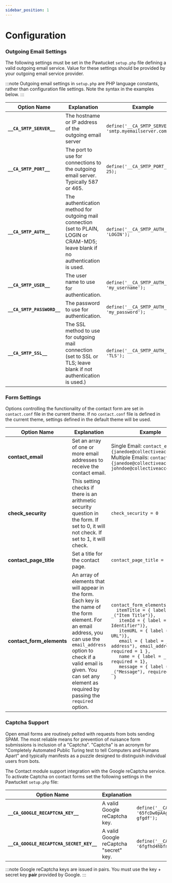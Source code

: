 ```yaml
---
sidebar_position: 1
---
```


# Configuration

### Outgoing Email Settings

The following settings must be set in the Pawtucket `setup.php` file defining a valid outgoing email service. Value for these settings should be provided by your outgoing email service provider.

:::note
Outgoing email settings in `setup.php` are PHP language constants, rather than configuration file settings. Note the syntax in the examples below.
:::

| Option Name   | Explanation  | Example  |
| --- | --- | --- |
| **`__CA_SMTP_SERVER__`**         | The hostname or IP address of the outgoing email server    | `define('__CA_SMTP_SERVER__', 'smtp.myemailserver.com');`   |
| **`__CA_SMTP_PORT__`**        | The port to use for connections to the outgoing email server. Typically 587 or 465.       | `define('__CA_SMTP_PORT__', 25);`     |
| **`__CA_SMTP_AUTH__`**    |  The authentication method for outgoing mail connection (set to PLAIN, LOGIN or CRAM-MD5; leave blank if no authentication is used.  | `define('__CA_SMTP_AUTH__, 'LOGIN');`      |
| **`__CA_SMTP_USER__`** | The user name to use for authentication.  | ```define('__CA_SMTP_AUTH__, 'my_username');``` |
| **`__CA_SMTP_PASSWORD__`** | The password to use for authentication. | ```define('__CA_SMTP_AUTH__, 'my_password');``` |
| **`__CA_SMTP_SSL__`** | The SSL method to use for outgoing mail connection (set to SSL or TLS; leave blank if not authentication is used.) | ```define('__CA_SMTP_AUTH__, 'TLS');``` |


### Form Settings

Options controlling the functionality of the contact form are set in `contact.conf` file in the current theme. If no `contact.conf` file
is defined in the current theme, settings defined in the default theme will be used.

| Option Name   | Explanation  | Example  |
| --- | --- | --- |
| **contact_email**         | Set an array of one or more email addresses to receive the contact email.    | Single Email: `contact_email = {janedoe@collectiveaccess.org}` <br/> Multiple Emails: `contact_email = {janedoe@collectiveaccess.org, johndoe@collectiveaccess.org}`   |
| **check_security**        | This setting checks if there is an arithmetic security question in the form. If set to 0, it will not check. If set to 1, it will check.       | `check_security = 0`     |
| **contact_page_title**    | Set a title for the contact page.   | `contact_page_title = "Contact"`      |
| **contact_form_elements** | An array of elements that will appear in the form. Each key is the name of the form element. For an email address, you can use the `email_address` option to check if a valid email is given. You can set any element as required by passing the `required` option. | ```contact_form_elements = { ``` <br/> ```  itemTitle = { label = _("Item Title")},``` <br/> ```    itemId = { label = _("Item Identifier")}, ``` <br/> ```    itemURL = { label = _("Item URL")}, ``` <br/> ```    email = { label = _("Email address"), email_address = 1, required = 1 }, ``` <br/> ```    name = { label = _("Name"), required = 1}, ``` <br/> ```    message = { label = _("Message"), required = 1} ``` <br/> ```  } ``` |

### Captcha Support

Open email forms are routinely pelted with requests from bots sending SPAM. The most reliable means for prevention of nuisance form submissions
is inclusion of a "Captcha". "Captcha" is an acronym for "Completely Automated 
Public Turing test to tell Computers and Humans Apart" and typically manifests as a puzzle designed to distinguish individual users from bots. 

The Contact module support integration with the Google reCaptcha service. To activate Captcha on contact forms set the following settings in
the Pawtucket `setup.php` file:

| Option Name   | Explanation  | Example  |
| --- | --- | --- |
| **`__CA_GOOGLE_RECAPTCHA_KEY__`**         | A valid Google reCaptcha key.    | `define('__CA_GOOGLE_RECAPTCHA_KEY__', '65fcDw0pAAgdwAGegdfgd5x745bfd4-mtI9-gfgdf');`   |
| **`__CA_GOOGLE_RECAPTCHA_SECRET_KEY__`**        | A valid Google reCaptcha "secret" key.  | `define('__CA_GOOGLE_RECAPTCHA_SECRET_KEY__, '6fgfhd4hbfnfdhdf_4534fdhdfh-dgfd');`     |

:::note
Google reCaptcha keys are issued in pairs. You must use the key + secret key **pair** provided by Google.
:::